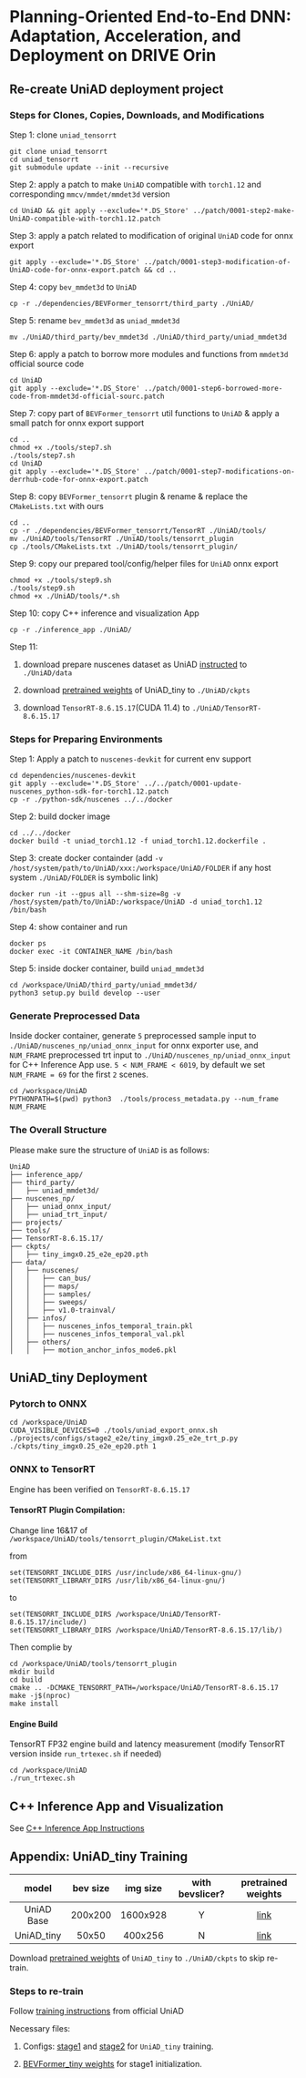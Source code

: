 # Planning-Oriented End-to-End DNN:​ Adaptation, Acceleration, and Deployment​ on DRIVE Orin

## Re-create UniAD deployment project
### Steps for Clones, Copies, Downloads, and Modifications
Step 1: clone `uniad_tensorrt`
```
git clone uniad_tensorrt
cd uniad_tensorrt
git submodule update --init --recursive
```

Step 2: apply a patch to make `UniAD` compatible with `torch1.12` and corresponding `mmcv/mmdet/mmdet3d` version
```
cd UniAD && git apply --exclude='*.DS_Store' ../patch/0001-step2-make-UniAD-compatible-with-torch1.12.patch
```

Step 3: apply a patch related to modification of original `UniAD` code for onnx export
```
git apply --exclude='*.DS_Store' ../patch/0001-step3-modification-of-UniAD-code-for-onnx-export.patch && cd ..
```

Step 4: copy `bev_mmdet3d` to `UniAD`
```
cp -r ./dependencies/BEVFormer_tensorrt/third_party ./UniAD/
```

Step 5: rename `bev_mmdet3d` as `uniad_mmdet3d`
```
mv ./UniAD/third_party/bev_mmdet3d ./UniAD/third_party/uniad_mmdet3d
```

Step 6: apply a patch to borrow more modules and functions from `mmdet3d` official source code
```
cd UniAD
git apply --exclude='*.DS_Store' ../patch/0001-step6-borrowed-more-code-from-mmdet3d-official-sourc.patch
```

Step 7: copy part of `BEVFormer_tensorrt` util functions to `UniAD` & apply a small patch for onnx export support
```
cd ..
chmod +x ./tools/step7.sh
./tools/step7.sh
cd UniAD
git apply --exclude='*.DS_Store' ../patch/0001-step7-modifications-on-derrhub-code-for-onnx-export.patch
```

Step 8: copy `BEVFormer_tensorrt` plugin & rename & replace the `CMakeLists.txt` with ours
```
cd ..
cp -r ./dependencies/BEVFormer_tensorrt/TensorRT ./UniAD/tools/
mv ./UniAD/tools/TensorRT ./UniAD/tools/tensorrt_plugin
cp ./tools/CMakeLists.txt ./UniAD/tools/tensorrt_plugin/
```

Step 9: copy our prepared tool/config/helper files for `UniAD` onnx export
```
chmod +x ./tools/step9.sh
./tools/step9.sh
chmod +x ./UniAD/tools/*.sh
```

Step 10: copy C++ inference and visualization App
```
cp -r ./inference_app ./UniAD/
```

Step 11: 

1. download prepare nuscenes dataset as UniAD [instructed](https://github.com/OpenDriveLab/UniAD/blob/main/docs/DATA_PREP.md) to `./UniAD/data`

2. download [pretrained weights](https://nvidia-my.sharepoint.com/:u:/r/personal/joshp_nvidia_com/Documents/Internal/onnx/UniAD_weights/tiny_imgx0.25_e2e_ep20.pth?csf=1&web=1&e=C8khhs) of UniAD_tiny to `./UniAD/ckpts`

3. download `TensorRT-8.6.15.17`(CUDA 11.4) to `./UniAD/TensorRT-8.6.15.17`


### Steps for Preparing Environments
Step 1: Apply a patch to `nuscenes-devkit` for current env support
```
cd dependencies/nuscenes-devkit
git apply --exclude='*.DS_Store' ../../patch/0001-update-nuscenes_python-sdk-for-torch1.12.patch
cp -r ./python-sdk/nuscenes ../../docker
```
Step 2: build docker image
```
cd ../../docker
docker build -t uniad_torch1.12 -f uniad_torch1.12.dockerfile .
```

Step 3: create docker containder (add `-v /host/system/path/to/UniAD/xxx:/workspace/UniAD/FOLDER` if any host system `./UniAD/FOLDER` is symbolic link)
```
docker run -it --gpus all --shm-size=8g -v /host/system/path/to/UniAD:/workspace/UniAD -d uniad_torch1.12 /bin/bash
```
Step 4: show container and run 
```
docker ps
docker exec -it CONTAINER_NAME /bin/bash
```
Step 5: inside docker container, build `uniad_mmdet3d`
```
cd /workspace/UniAD/third_party/uniad_mmdet3d/
python3 setup.py build develop --user
```

### Generate Preprocessed Data
Inside docker container, generate `5` preprocessed sample input to `./UniAD/nuscenes_np/uniad_onnx_input` for onnx exporter use, and `NUM_FRAME` preprocessed trt input to `./UniAD/nuscenes_np/uniad_onnx_input` for C++ Inference App use. `5 < NUM_FRAME < 6019`, by default we set `NUM_FRAME = 69` for the first `2` scenes.
```
cd /workspace/UniAD
PYTHONPATH=$(pwd) python3  ./tools/process_metadata.py --num_frame NUM_FRAME
```

### The Overall Structure

Please make sure the structure of `UniAD` is as follows:
```
UniAD
├── inference_app/
├── third_party/
│   ├── uniad_mmdet3d/
├── nuscenes_np/
│   ├── uniad_onnx_input/
│   ├── uniad_trt_input/
├── projects/
├── tools/
├── TensorRT-8.6.15.17/
├── ckpts/
│   ├── tiny_imgx0.25_e2e_ep20.pth
├── data/
│   ├── nuscenes/
│   │   ├── can_bus/
│   │   ├── maps/
│   │   ├── samples/
│   │   ├── sweeps/
│   │   ├── v1.0-trainval/
│   ├── infos/
│   │   ├── nuscenes_infos_temporal_train.pkl
│   │   ├── nuscenes_infos_temporal_val.pkl
│   ├── others/
│   │   ├── motion_anchor_infos_mode6.pkl
```

## UniAD_tiny Deployment
### Pytorch to ONNX
```
cd /workspace/UniAD
CUDA_VISIBLE_DEVICES=0 ./tools/uniad_export_onnx.sh ./projects/configs/stage2_e2e/tiny_imgx0.25_e2e_trt_p.py ./ckpts/tiny_imgx0.25_e2e_ep20.pth 1
```


### ONNX to TensorRT

Engine has been verified on `TensorRT-8.6.15.17`

#### TensorRT Plugin Compilation:

Change line 16&17 of `/workspace/UniAD/tools/tensorrt_plugin/CMakeList.txt`

from
```
set(TENSORRT_INCLUDE_DIRS /usr/include/x86_64-linux-gnu/)
set(TENSORRT_LIBRARY_DIRS /usr/lib/x86_64-linux-gnu/)
```
to
```
set(TENSORRT_INCLUDE_DIRS /workspace/UniAD/TensorRT-8.6.15.17/include/)
set(TENSORRT_LIBRARY_DIRS /workspace/UniAD/TensorRT-8.6.15.17/lib/)
```


Then complie by

```
cd /workspace/UniAD/tools/tensorrt_plugin
mkdir build
cd build
cmake .. -DCMAKE_TENSORRT_PATH=/workspace/UniAD/TensorRT-8.6.15.17
make -j$(nproc)
make install
```


#### Engine Build
TensorRT FP32 engine build and latency measurement (modify TensorRT version inside `run_trtexec.sh` if needed)
```
cd /workspace/UniAD
./run_trtexec.sh
```


## C++ Inference App and Visualization

See [C++ Inference App Instructions](cpp/)


## Appendix: UniAD_tiny Training

| model | bev size | img size | with bevslicer? | pretrained weights |
| :---: | :---: | :---: | :---:|:---:| 
| UniAD Base  | 200x200  | 1600x928 | Y | [link](https://github.com/OpenDriveLab/UniAD/releases/download/v1.0.1/uniad_base_e2e.pth) |
| UniAD_tiny | 50x50 | 400x256 | N  | [link](https://nvidia-my.sharepoint.com/:u:/r/personal/joshp_nvidia_com/Documents/Internal/onnx/UniAD_weights/tiny_imgx0.25_e2e_ep20.pth?csf=1&web=1&e=C8khhs) |

Download [pretrained weights](https://nvidia-my.sharepoint.com/:u:/r/personal/joshp_nvidia_com/Documents/Internal/onnx/UniAD_weights/tiny_imgx0.25_e2e_ep20.pth?csf=1&web=1&e=C8khhs) of `UniAD_tiny` to `./UniAD/ckpts` to skip re-train.

### Steps to re-train
Follow [training instructions](https://github.com/OpenDriveLab/UniAD/blob/main/docs/TRAIN_EVAL.md) from official UniAD

Necessary files: 

1. Configs: [stage1](projects/configs/stage1_track_map/tiny_imgx0.25_track_map.py) and [stage2](projects/configs/stage2_e2e/tiny_imgx0.25_e2e.py) for `UniAD_tiny` training.

2. [BEVFormer_tiny weights](https://github.com/zhiqi-li/storage/releases/download/v1.0/bevformer_tiny_epoch_24.pth) for stage1 initialization.